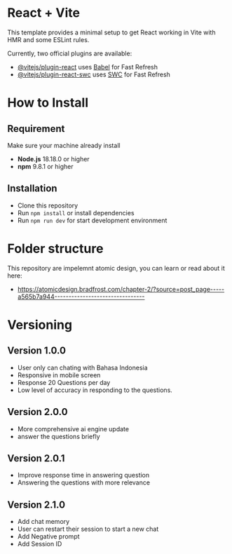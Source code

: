 # React + Vite

This template provides a minimal setup to get React working in Vite with HMR and some ESLint rules.

Currently, two official plugins are available:

- [@vitejs/plugin-react](https://github.com/vitejs/vite-plugin-react/blob/main/packages/plugin-react/README.md) uses [Babel](https://babeljs.io/) for Fast Refresh
- [@vitejs/plugin-react-swc](https://github.com/vitejs/vite-plugin-react-swc) uses [SWC](https://swc.rs/) for Fast Refresh

# How to Install
## Requirement
Make sure your machine already install
- **Node.js** 18.18.0 or higher
- **npm** 9.8.1 or higher

## Installation
- Clone this repository
- Run ```npm install``` or install dependencies
- Run ```npm run dev``` for start development environment

# Folder structure
This repository are impelemnt atomic design, you can learn or read about it here:
- https://atomicdesign.bradfrost.com/chapter-2/?source=post_page-----a565b7a944--------------------------------

# Versioning
## Version 1.0.0
- User only can chating with Bahasa Indonesia
- Responsive in mobile screen
- Response 20 Questions per day
- Low level of accuracy in responding to the questions.
## Version 2.0.0
- More comprehensive ai engine update
- answer the questions briefly
## Version 2.0.1
- Improve response time in answering question
- Answering the questions with more relevance
## Version 2.1.0
- Add chat memory
- User can restart their session to start a new chat
- Add Negative prompt
- Add Session ID
